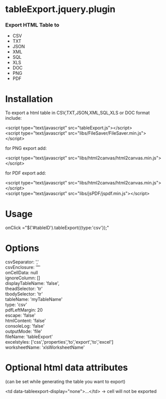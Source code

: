 tableExport.jquery.plugin
=========================

<h3>Export HTML Table to</h3>
<ul>
<li> CSV
<li> TXT
<li> JSON
<li> XML
<li> SQL
<li> XLS
<li> DOC
<li> PNG
<li> PDF
</ul>

Installation
============
To export a html table in CSV,TXT,JSON,XML,SQL,XLS or DOC format include:<BR>

&lt;script type="text/javascript" src="tableExport.js">&lt;/script><BR>
&lt;script type="text/javascript" src="libs/FileSaver/FileSaver.min.js">&lt;/script><BR>

for PNG export add:<BR>

&lt;script type="text/javascript" src="libs/html2canvas/html2canvas.min.js">&lt;/script><BR>

for PDF export add:<BR>

&lt;script type="text/javascript" src="libs/html2canvas/html2canvas.min.js">&lt;/script><BR>
&lt;script type="text/javascript" src="libs/jsPDF/jspdf.min.js">&lt;/script><BR>

Usage
=====
onClick ="$('#tableID').tableExport({type:'csv'});"<BR>

Options
=======
csvSeparator: ','<BR>
csvEnclosure: '"'<BR>
onCellData: null<BR>
ignoreColumn: []<BR>
displayTableName: 'false',<BR>
theadSelector: 'tr'<BR>
tbodySelector: 'tr'<BR>
tableName: 'myTableName'<BR>
type: 'csv'<BR>
pdfLeftMargin: 20<BR>
escape: 'false'<BR>
htmlContent: 'false'<BR>
consoleLog: 'false'<BR>
outputMode: 'file'<BR>
fileName: 'tableExport'<BR>
excelstyles: ['css','properties','to','export','to','excel']<BR>
worksheetName: 'xlsWorksheetName'<BR>

Optional html data attributes 
=============================
(can be set while generating the table you want to export)

&lt;td data-tableexport-display="none">...&lt;/td> -> cell will not be exported
